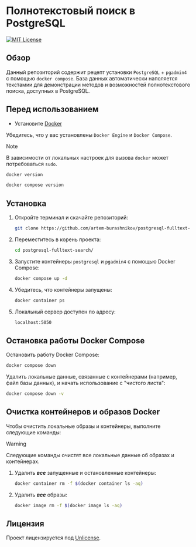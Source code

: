 # Полнотекстовый поиск в PostgreSQL

[![MIT License][license-shield]][license-url]

## Обзор

Данный репозиторий содержит рецепт установки `PostgreSQL` + `pgadmin4` с помощью `docker compose`.
База данных автоматически наполяется текстамии для демонстрации методов и возможностей полнотекстового поиска, доступных в PostgreSQL.

## Перед использованием

- Установите [Docker](https://docs.docker.com/get-docker/)

Убедитесь, что у вас установлены `Docker Engine` и `Docker Compose`.

> [!NOTE]
> В зависимости от локальных настроек для вызова `docker` может потребоваться `sudo`.

```sh
docker version
```

```sh
docker compose version
```

## Установка

1. Откройте терминал и cкачайте репозиторий:

    ```sh
    git clone https://github.com/artem-burashnikov/postgresql-fulltext-search.git
    ```

2. Переместитесь в корень проекта:

    ```sh
    cd postgresql-fulltext-search/
    ```

3. Запустите контейнеры `postgresql` и `pgadmin4` с помощью Docker Compose:

    ```sh
    docker compose up -d
    ```

4. Убедитесь, что контейнеры запущены:

    ```sh
    docker container ps
    ```
5. Локальный сервер доступен по адресу:
   ```sh
   localhost:5050
   ```

## Остановка работы Docker Compose

Остановить работу Docker Compose:

```sh
docker compose down
```

Удалить локальные данные, связанные с контейнерами (например, файл базы данных), и начать использование с "чистого листа":

```sh
docker compose down -v
```

## Очистка контейнеров и образов Docker

Чтобы очистить локальные образы и контейнеры, выполните следующие команды:

> [!WARNING]
> Следующие команды очистят все локальные данные об образах и контейнерах.

1. Удалить **_все_** запущенные и остановленные контейнеры:

    ```sh
    docker container rm -f $(docker container ls -aq)
    ```

2. Удалить **_все_** образы:

    ```sh
    docker image rm -f $(docker image ls -aq)
    ```

## Лицензия

Проект лицензируется под [Unlicense][license-url].

<!-- https://www.markdownguide.org/basic-syntax/#reference-style-links -->
[license-shield]: https://img.shields.io/github/license/artem-burashnikov/postgresql-fulltext-search.svg?style=for-the-badge&color=blue
[license-url]: LICENSE
